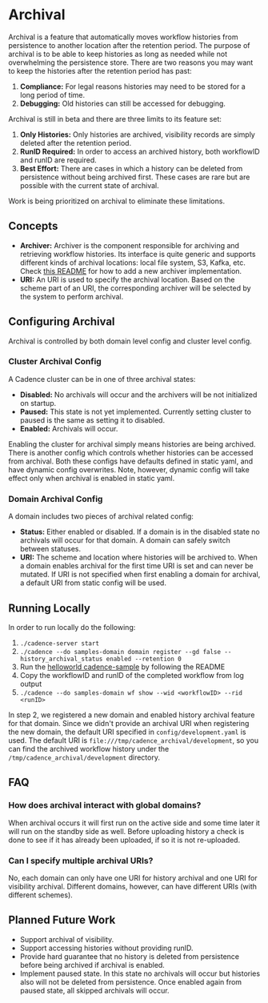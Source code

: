 # Archival

Archival is a feature that automatically moves workflow histories from persistence to another location after the retention period. The purpose of archival is to be able to keep histories as long as needed while not overwhelming the persistence store. There are two reasons you may want to keep the histories after the retention period has past:
1. **Compliance:** For legal reasons histories may need to be stored for a long period of time.
2. **Debugging:** Old histories can still be accessed for debugging.

Archival is still in beta and there are three limits to its feature set:
1. **Only Histories:** Only histories are archived, visibility records are simply deleted after the retention period.
2. **RunID Required:** In order to access an archived history, both workflowID and runID are required.
3. **Best Effort:** There are cases in which a history can be deleted from persistence without being archived first. These cases are rare but are possible with the current state of archival.

Work is being prioritized on archival to eliminate these limitations.

## Concepts

- **Archiver:** Archiver is the component responsible for archiving and retrieving workflow histories.  Its interface is quite generic and supports different kinds of archival locations: local file system, S3, Kafka, etc. Check [this README](https://github.com/uber/cadence/blob/master/common/archiver/README.md) for how to add a new archiver implementation.
- **URI:** An URI is used to specify the archival location. Based on the scheme part of an URI, the corresponding archiver will be selected by the system to perform archival.

## Configuring Archival

Archival is controlled by both domain level config and cluster level config. 

### Cluster Archival Config

A Cadence cluster can be in one of three archival states:
  * **Disabled:** No archivals will occur and the archivers will be not initialized on startup.
  * **Paused:** This state is not yet implemented. Currently setting cluster to paused is the same as setting it to disabled.
  * **Enabled:** Archivals will occur.

Enabling the cluster for archival simply means histories are being archived. There is another config which controls whether histories can be accessed from archival. Both these configs have defaults defined in static yaml, and have dynamic config overwrites. Note, however, dynamic config will take effect only when archival is enabled in static yaml.

### Domain Archival Config

A domain includes two pieces of archival related config: 
  * **Status:** Either enabled or disabled. If a domain is in the disabled state no archivals will occur for that domain. 
  A domain can safely switch between statuses.
  * **URI:** The scheme and location where histories will be archived to. When a domain enables archival for the first time URI is set and can never be mutated. If URI is not specified when first enabling a domain for archival, a default URI from static config will be used.

## Running Locally

In order to run locally do the following:
1. `./cadence-server start`
2. `./cadence --do samples-domain domain register --gd false --history_archival_status enabled --retention 0`
3. Run the [helloworld cadence-sample](https://github.com/uber-common/cadence-samples) by following the README
4. Copy the workflowID and runID of the completed workflow from log output
5. `./cadence --do samples-domain wf show --wid <workflowID> --rid <runID>`

In step 2, we registered a new domain and enabled history archival feature for that domain. Since we didn't provide an archival URI when registering the new domain, the default URI specified in `config/development.yaml` is used. The default URI is `file:///tmp/cadence_archival/development`, so you can find the archived workflow history under the `/tmp/cadence_archival/development` directory. 

## FAQ

### How does archival interact with global domains?
When archival occurs it will first run on the active side and some time later it will run on the standby side as well. 
Before uploading history a check is done to see if it has already been uploaded, if so it is not re-uploaded.

### Can I specify multiple archival URIs?
No, each domain can only have one URI for history archival and one URI for visibility archival. Different domains, however, can have different URIs (with different schemes).

## Planned Future Work
* Support archival of visibility.
* Support accessing histories without providing runID.
* Provide hard guarantee that no history is deleted from persistence before being archived if archival is enabled.
* Implement paused state. In this state no archivals will occur but histories also will not be deleted from persistence.
Once enabled again from paused state, all skipped archivals will occur. 
